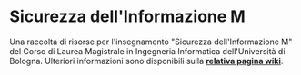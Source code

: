 # Sicurezza dell'Informazione M

Una raccolta di risorse per l'insegnamento "Sicurezza dell'Informazione M" del
Corso di Laurea Magistrale in Ingegneria Informatica dell'Università di Bologna.
Ulteriori informazioni sono disponibili sulla [**relativa pagina
wiki**](https://cartabinaria.students.cs.unibo.it/wiki/raccolte-di-risorse).
